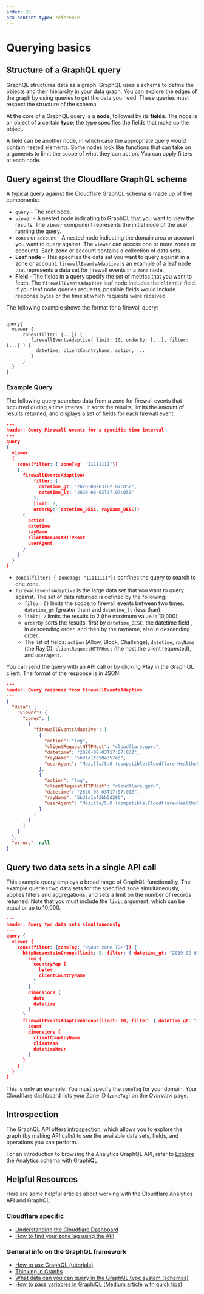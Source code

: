 ```yaml
---
order: 20
pcx-content-type: reference
---
```


# Querying basics

## Structure of a GraphQL query

GraphQL structures data as a graph. GraphQL uses a schema to define the objects and their hierarchy in your data graph. You can explore the edges of the graph by using queries to get the data you need. These queries must respect the structure of the schema.

At the core of a GraphQL query is a **node**, followed by its **fields**. The node is an object of a certain **type**; the type specifies the fields that make up the object.

A field can be another node, in which case the appropriate query would contain nested elements. Some nodes look like functions that can take on arguments to limit the scope of what they can act on. You can apply filters at each node.

## Query against the Cloudflare GraphQL schema

A typical query against the Cloudflare GraphQL schema is made up of five components:

* `query` - The root node.
* `viewer` - A nested node indicating to GraphQL that you want to view the results. The `viewer` component represents the initial node of the user running the query.
* `zones` or `account` - A nested node indicating the domain area or account you want to query against. The `viewer` can access one or more zones or accounts. Each zone or account contains a collection of data sets.
* **Leaf node** - This specifies the data set you want to query against in a zone or account. `firewallEventsAdaptive` is an example of a leaf node that represents a data set for firewall events in a `zone` node.
* **Field** - The fields in a query specify the set of metrics that you want to fetch. The `firewallEventsAdaptive` leaf node includes the `clientIP` field. If your leaf node queries requests, possible fields would include response bytes or the time at which requests were received.

The following example shows the format for a firewall query:

```code

query{
  viewer {
      zones(filter: {...}) {
         firewallEventsAdaptive( limit: 10, orderBy: [...], filter: {...} ) {
           datetime, clientCountryName, action, ...
         }
      }
  }
}
```

### Example Query

The following query searches data from a zone for firewall events that occurred during a time interval. It sorts the results, limits the amount of results returned, and displays a set of fields for each firewall event.

```json
---
header: Query Firewall events for a specific time interval
---
query
{
  viewer
  {
    zones(filter: { zoneTag: "11111111"})
    {
      firewallEventsAdaptive(
          filter: {
            datetime_gt: "2020-08-03T02:07:05Z",
            datetime_lt: "2020-08-03T17:07:05Z" 
          },
          limit: 2,
          orderBy: [datetime_DESC, rayName_DESC])
      {
        action
        datetime
        rayName
        clientRequestHTTPHost
        userAgent
      }
    }
  }
}
```

* `zones(filter: { zoneTag: "11111111"})` confines the query to search to one zone.
* `firewallEventsAdaptive` is the large data set that you want to query against. The set of data returned is defined by the following:
    * `filter:{}` limits the scope to firewall events between two times: `datetime_gt` (greater than) and `datetime_lt` (less than).
    * `limit: 2` limits the results to 2 (the maximum value is 10,000).
    * `orderBy` sorts the results, first by `datetime_DESC`, the datetime field , in descending order, and then by the rayname, also in descending order.
    * The list of fields: `action` (Allow, Block, Challenge), `datetime`, `rayName` (the RayID), `clientRequestHTTPHost` (the host the client requested), and `userAgent`.

You can send the query with an API call or by clicking **Play** in the GraphiQL client. The format of the response is in JSON:

```json
---
header: Query response from firewallEventsAdaptive
---
{
  "data": {
    "viewer": {
      "zones": [
        {
          "firewallEventsAdaptive": [
            {
              "action": "log",
              "clientRequestHTTPHost": "cloudflare.guru",
              "datetime": "2020-08-03T17:07:03Z",
              "rayName": "5bd1a1fc584357ed",
              "userAgent": "Mozilla/5.0 (compatible;Cloudflare-Healthchecks/1.0;+https://www.cloudflare.com/; healthcheck-id: 08c774cde2f3c385)"
            },
            {
              "action": "log",
              "clientRequestHTTPHost": "cloudflare.guru",
              "datetime": "2020-08-03T17:07:01Z",
              "rayName": "5bd1a1ef3bb5d296",
              "userAgent": "Mozilla/5.0 (compatible;Cloudflare-Healthchecks/1.0;+https://www.cloudflare.com/; healthcheck-id: 764497f790f6a070)"
            }
          ]
        }
      ]
    }
  },
  "errors": null
}
```

## Query two data sets in a single API call

This example query employs a broad range of GraphQL functionality. The example queries two data sets for the specified zone simultaneously, applies filters and aggregations, and sets a limit on the number of records returned. Note that you must include the `limit` argument, which can be equal or up to 10,000.

```json
---
header: Query two data sets simultaneously
---
query {
  viewer {
    zones(filter: {zoneTag: "<your zone ID>"}) {
      httpRequests1mGroups(limit: 5, filter: { datetime_gt: "2019-02-01T04:00:00Z", datetime_lt: "2019-02-01T06:00:00Z"}) {
        sum {
          countryMap {
            bytes
            clientCountryName
          }
        }
        dimensions {
          date
          datetime
        }
      }
      firewallEventsAdaptiveGroups(limit: 10, filter: { datetime_gt: "2019-02-01T04:00:00Z", datetime_lt: "2019-02-01T06:00:00Z"}) {
        count
        dimensions {
          clientCountryName
          clientAsn
          datetimeHour
        }
      }
    }
  }
}
```

<Aside type='note' header='Note'>

This is only an example. You must specify the <code>zoneTag</code> for your domain. Your Cloudflare dashboard lists your Zone ID (<code>zoneTag</code>) on the <em>Overview</em> page.

</Aside>

## Introspection

The GraphQL API offers [introspection](https://graphql.org/learn/introspection/), which allows you to explore the graph (by making API calls) to see the available data sets, fields, and operations you can perform.

For an introduction to browsing the Analytics GraphQL API, refer to [Explore the Analytics schema with GraphiQL](/graphql-api/getting-started/explore-graphql-schema).

## Helpful Resources

Here are some helpful articles about working with the Cloudflare Analytics API and GraphQL.

### Cloudflare specific

* [Understanding the Cloudflare Dashboard](https://support.cloudflare.com/hc/en-us/articles/205075117-Understanding-the-Cloudflare-dashboard)
* [How to find your zoneTag using the API](https://api.cloudflare.com/#getting-started-resource-ids)

### General info on the GraphQL framework

* [How to use GraphQL (tutorials)](https://www.howtographql.com/)
* [Thinking in Graphs](https://graphql.org/learn/thinking-in-graphs/)
* [What data can you can query in the GraphQL type system (schemas)](https://graphql.org/learn/schema/)
* [How to pass variables in GraphiQL (Medium article with quick tips)](https://medium.com/graphql-mastery/graphql-quick-tip-how-to-pass-variables-into-a-mutation-in-graphiql-23ecff4add57)
